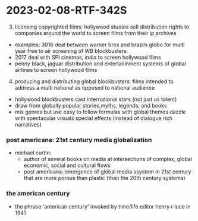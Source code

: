 # 2023-02-08-RTF-342S
3. licensing copyrighted films: hollywood studios sell distribution rights to companies around the world to screen films from their ip archives
  - examples: 3016 deal between warner bros and brazils globo for multi year free to air screening of WB blockbusters
  - 2017 deal with SPI cinemas, india to screen hollywood films
  - penny black, jaguar distribution and entertaiiinment systems of global airlines to screen hollywood films 
4. producing and distributing global blockbusters: films intended to address a multi national as opposed to national audience
  - hollywood blockbusters cast international stars (not just us talent)
  - draw from globally popular stories,myths, legends, and books
  - mix genres but use easy to follow formulas with global themes
  dazzle with spectacular visuals special effects (instead of dialogue rich narratives)

### post americana: 21st century media globalization
- michael curtin: 
  - author of several books on media at intersections of complex, global economic, social and cultural flows
  - post americana: emergence of global media ssystem in 21st century that are more porous than plastic (than the 20th century systems)

### the american century
- the phrase 'american century' invoked by time/life editor henry r luce in 1941
